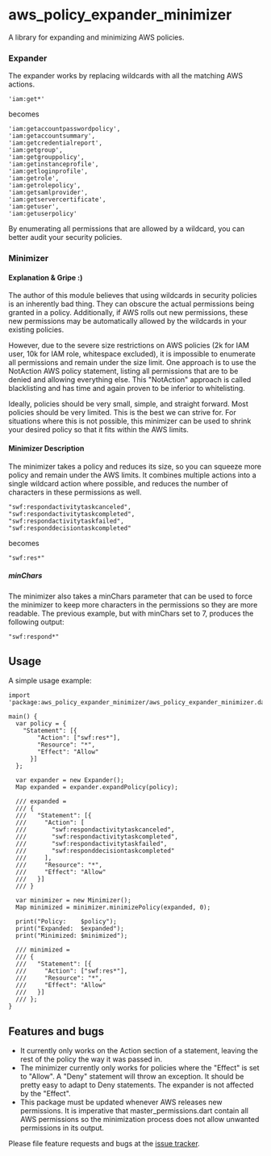 # aws\_policy\_expander_minimizer

A library for expanding and minimizing AWS policies.

### Expander

The expander works by replacing wildcards with all the matching AWS actions. 

    'iam:get*'

becomes

    'iam:getaccountpasswordpolicy',
    'iam:getaccountsummary',
    'iam:getcredentialreport',
    'iam:getgroup',
    'iam:getgrouppolicy',
    'iam:getinstanceprofile',
    'iam:getloginprofile',
    'iam:getrole',
    'iam:getrolepolicy',
    'iam:getsamlprovider',
    'iam:getservercertificate',
    'iam:getuser',
    'iam:getuserpolicy'

By enumerating all permissions that are allowed by a wildcard, you can better audit your security policies.

### Minimizer

#### Explanation & Gripe :)

The author of this module believes that using wildcards in security policies is an inherently bad thing.  They can obscure the actual permissions being granted in a policy.  Additionally, if AWS rolls out new permissions, these new permissions may be automatically allowed by the wildcards in your existing policies.

However, due to the severe size restrictions on AWS policies (2k for IAM user, 10k for IAM role, whitespace excluded), it is impossible to enumerate all permissions and remain under the size limit.  One approach is to use the NotAction AWS policy statement, listing all permissions that are to be denied and allowing everything else.  This "NotAction" approach is called blacklisting and has time and again proven to be inferior to whitelisting.

Ideally, policies should be very small, simple, and straight forward.  Most policies should be very limited.  This is the best we can strive for.  For situations where this is not possible, this minimizer can be used to shrink your desired policy so that it fits within the AWS limits.


#### Minimizer Description 

The minimizer takes a policy and reduces its size, so you can squeeze more policy and remain under the AWS limits.  It combines multiple actions into a single wildcard action where possible, and reduces the number of characters in these permissions as well.

    "swf:respondactivitytaskcanceled",
    "swf:respondactivitytaskcompleted",
    "swf:respondactivitytaskfailed",
    "swf:responddecisiontaskcompleted"

becomes

    "swf:res*"

##### minChars

The minimizer also takes a minChars parameter that can be used to force the minimizer to keep more characters in the permissions so they are more readable.  The previous example, but with minChars set to 7, produces the following output:

    "swf:respond*"

## Usage

A simple usage example:

    import 'package:aws_policy_expander_minimizer/aws_policy_expander_minimizer.dart';

    main() {
      var policy = {
        "Statement": [{
            "Action": ["swf:res*"],
            "Resource": "*",
            "Effect": "Allow"
          }]
      };

      var expander = new Expander();
      Map expanded = expander.expandPolicy(policy);

      /// expanded =
      /// {
      ///   "Statement": [{
      ///     "Action": [
      ///       "swf:respondactivitytaskcanceled",
      ///       "swf:respondactivitytaskcompleted",
      ///       "swf:respondactivitytaskfailed",
      ///       "swf:responddecisiontaskcompleted"
      ///     ],
      ///     "Resource": "*",
      ///     "Effect": "Allow"
      ///   }]
      /// }

      var minimizer = new Minimizer();
      Map minimized = minimizer.minimizePolicy(expanded, 0);

      print("Policy:    $policy");
      print("Expanded:  $expanded");
      print("Minimized: $minimized");

      /// minimized =
      /// {
      ///   "Statement": [{
      ///     "Action": ["swf:res*"],
      ///     "Resource": "*",
      ///     "Effect": "Allow"
      ///   }]
      /// };
    }

## Features and bugs

- It currently only works on the Action section of a statement, leaving the rest of the policy the way it was passed in.
- The minimizer currently only works for policies where the "Effect" is set to "Allow".  A "Deny" statement will throw an exception.  It should be pretty easy to adapt to Deny statements.  The expander is not affected by the "Effect".
- This package must be updated whenever AWS releases new permissions.  It is imperative that master_permissions.dart contain all AWS permissions so the minimization process does not allow unwanted permissions in its output.

Please file feature requests and bugs at the [issue tracker][tracker].

[tracker]: https://github.com/monkeysecurity/aws_policy_expander_minimizer/issues